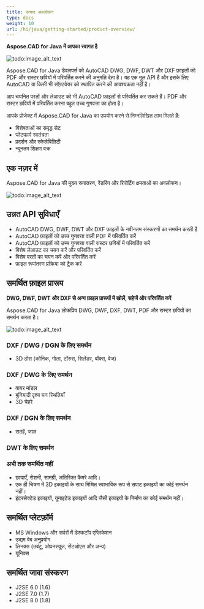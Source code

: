 ```yaml
---
title: उत्पाद अवलोकन
type: docs
weight: 10
url: /hi/java/getting-started/product-overview/
---
```


**Aspose.CAD for Java में आपका स्वागत है**

![todo:image_alt_text](https://i.imgur.com/qHeCKck.png)

Aspose.CAD for Java डेवलपर्स को AutoCAD DWG, DWF, DWT और DXF फ़ाइलों को PDF और रास्टर छवियों में परिवर्तित करने की अनुमति देता है। यह एक मूल API है और इसके लिए AutoCAD या किसी भी सॉफ़्टवेयर को स्थापित करने की आवश्यकता नहीं है।

आप चयनित परतों और लेआउट को भी AutoCAD फ़ाइलों से परिवर्तित कर सकते हैं। PDF और रास्टर छवियों में परिवर्तित करना बहुत उच्च गुणवत्ता का होता है।

आपके प्रोजेक्ट में Aspose.CAD for Java का उपयोग करने से निम्नलिखित लाभ मिलते हैं:

- विशेषताओं का समृद्ध सेट
- प्लेटफार्म स्वतंत्रता
- प्रदर्शन और स्केलेबिलिटी
- न्यूनतम शिक्षण वक्र

## **एक नज़र में**
Aspose.CAD for Java की मुख्य रूपांतरण, रेंडरिंग और रिपोर्टिंग क्षमताओं का अवलोकन।

![todo:image_alt_text](https://i.imgur.com/vLNnhkj.png)
## **उन्नत API सुविधाएँ**
- AutoCAD DWG, DWF, DWT और DXF फ़ाइलों के नवीनतम संस्करणों का समर्थन करती है
- AutoCAD फ़ाइलों को उच्च गुणवत्ता वाली PDF में परिवर्तित करें
- AutoCAD फ़ाइलों को उच्च गुणवत्ता वाली रास्टर छवियों में परिवर्तित करें
- विशेष लेआउट का चयन करें और परिवर्तित करें
- विशेष परतों का चयन करें और परिवर्तित करें
- फ़ाइल रूपांतरण प्रक्रिया को ट्रैक करें
## **समर्थित फ़ाइल प्रारूप**
**DWG, DWF, DWT और DXF से अन्य फ़ाइल प्रारूपों में खोलें, सहेजें और परिवर्तित करें**

Aspose.CAD for Java लोकप्रिय DWG, DWF, DXF, DWT, PDF और रास्टर छवियों का समर्थन करता है।

![todo:image_alt_text](/_assets/java/product-overview_1.png)
### **DXF / DWG / DGN के लिए समर्थन**
- 3D ठोस (कोनिक, गोला, टॉरुस, सिलेंडर, बॉक्स, वेज)
### **DXF / DWG के लिए समर्थन**
- वायर मॉडल
- बुनियादी दृश्य घन स्थितियाँ
- 3D चेहरे
### **DXF / DGN के लिए समर्थन**
- सतहें, जाल
### **DWT के लिए समर्थन**

### **अभी तक समर्थित नहीं**
- छायाएँ, रोशनी, सामग्री, अतिरिक्त कैमरे आदि।
- एक ही चित्रण में 3D इकाइयों के साथ मिश्रित स्वाभाविक रूप से सपाट इकाइयों का कोई समर्थन नहीं।
- इंटरसेक्टेड इकाइयों, यूनाइटेड इकाइयों आदि जैसी इकाइयों के निर्माण का कोई समर्थन नहीं।
## **समर्थित प्लेटफ़ॉर्म**
- MS Windows और सर्वरों में डेस्कटॉप एप्लिकेशन
- उद्यम वेब अनुप्रयोग
- लिनक्स (उबंटू, ओपनस्यूज़, सेंटओएस और अन्य)
- यूनिक्स
## **समर्थित जावा संस्करण**
- J2SE 6.0 (1.6)
- J2SE 7.0 (1.7)
- J2SE 8.0 (1.8)
